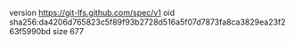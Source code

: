 version https://git-lfs.github.com/spec/v1
oid sha256:da4206d765823c5f89f93b2728d516a5f07d7873fa8ca3829ea23f263f5990bd
size 677

